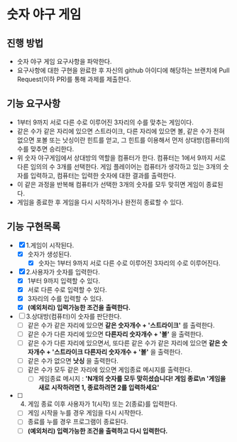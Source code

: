# 숫자 야구 게임
## 진행 방법
* 숫자 야구 게임 요구사항을 파악한다.
* 요구사항에 대한 구현을 완료한 후 자신의 github 아이디에 해당하는 브랜치에 Pull Request(이하 PR)를 통해 과제를 제출한다.

## 기능 요구사항
* 1부터 9까지 서로 다른 수로 이루어진 3자리의 수를 맞추는 게임이다.
* 같은 수가 같은 자리에 있으면 스트라이크, 다른 자리에 있으면 볼, 같은 수가 전혀 없으면 포볼 또는 낫싱이란 힌트를 얻고, 그 힌트를 이용해서 먼저 상대방(컴퓨터)의 수를 맞추면 승리한다.
* 위 숫자 야구게임에서 상대방의 역할을 컴퓨터가 한다. 컴퓨터는 1에서 9까지 서로 다른 임의의 수 3개를 선택한다. 게임 플레이어는 컴퓨터가 생각하고 있는 3개의 숫자를 입력하고, 컴퓨터는 입력한 숫자에 대한 결과를 출력한다.
* 이 같은 과정을 반복해 컴퓨터가 선택한 3개의 숫자를 모두 맞히면 게임이 종료된다.
* 게임을 종료한 후 게임을 다시 시작하거나 완전히 종료할 수 있다.

## 기능 구현목록

- [x] 1.게임이 시작된다.
    - [x] 숫자가 생성된다.
        - [x] 숫자는 1부터 9까지 서로 다른 수로 이루어진 3자리의 수로 이루어진다.

- [x] 2.사용자가 숫자를 입력한다.
    - [x] 1부터 9까지 입력할 수 있다.
    - [x] 서로 다른 수로 입력할 수 있다.
    - [x] 3자리의 수를 입력할 수 있다.
    - [x] **(예외처리) 입력가능한 조건을 출력한다.**

- [ ] 3.상대방(컴퓨터)이 숫자를 판단한다.
    - [ ] 같은 수가 같은 자리에 있으면 **같은 숫자개수 + '스트라이크'** 를 출력한다.
    - [ ] 같은 수가 다른 자리에 있으면 **다른자리 숫자개수 + '볼'** 을 출력한다.
    - [ ] 같은 수가 다른 자리에 있으면서, 또다른 같은 수가 같은 자리에 있으면  **같은 숫자개수 + '스트라이크 다른자리 숫자개수 + '볼'** 을 출력한다.
    - [ ] 같은 수가 없으면 **낫싱** 을 출력한다.
    - [ ] 같은 수가 모두 같은 자리에 있으면 게임종료 메시지를 출력한다.
        - [ ] 게임종료 메시지 : **'N개의 숫자를 모두 맞히셨습니다! 게임 종료\n '게임을 새로 시작하려면 1, 종료하려면 2를 입력하세요'**

- [ ] 4. 게임 종료 이후 사용자가 1(시작) 또는 2(종료)를 입력한다.
    - [ ] 게임 시작을 누를 경우 게임을 다시 시작한다.
    - [ ] 종료를 누를 경우 프로그램이 종료된다.
    - [ ] **(예외처리) 입력가능한 조건을 출력하고 다시 입력한다.**